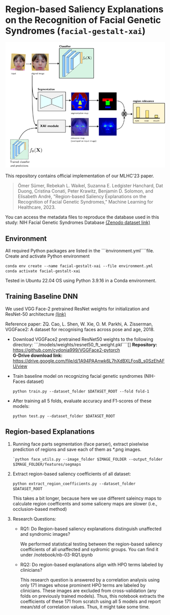 #  Region-based Saliency Explanations on the Recognition of Facial Genetic Syndromes (```facial-gestalt-xai```)

![Workflow of our region-based explanations in facial genetics](images/workflow.png)

This repository contains official implementation of our MLHC'23 paper.

> Ömer Sümer, Rebekah L. Waikel, Suzanna E. Ledgister Hanchard, Dat Duong, Cristina Conati, Peter Krawitz, Benjamin D. Solomon, and Elisabeth André, "Region-based Saliency Explanations on the Recognition of Facial Genetic Syndromes," Machine Learning for Healthcare, 2023.

You can access the metadata files to reproduce the database used in this study:
NIH Facial Genetic Syndromes Database [(Zenodo dataset link)](http://doi.org/10.5281/zenodo.8113907)

## Environment

All required Python packages are listed in the ```ènvironment.yml````file. Create and activate Python environment

```
conda env create --name facial-gestalt-xai --file environment.yml
conda activate facial-gestalt-xai
``` 
Tested in Ubuntu 22.04 OS using Python 3.9.16 in a Conda environment.

## Training Baseline DNN

We used VGG Face-2 pretrained ResNet weights for initialization and ResNet-50 architecture [(link)](https://github.com/cydonia999/VGGFace2-pytorch)

Reference paper: ZQ. Cao, L. Shen, W. Xie, O. M. Parkhi, A. Zisserman, VGGFace2: A dataset for recognising faces across pose and age, 2018.

* Download VGGFace2 pretrained ResNet50 weights to the following directory: ```/models/weights/resnet50_ft_weight.pkl````[]
   **Repository:** https://github.com/cydonia999/VGGFace2-pytorch \
   **G-Drive download link:** https://drive.google.com/file/d/1A94PAAnwk6L7hXdBXLFosB_s0SzEhAFU/view

* Train baseline model on recognizing facial genetic syndromes (NIH-Faces dataset)
   ```
   python train.py --dataset_folder $DATASET_ROOT --fold fold-1
   ```

* After training all 5 folds, evaluate accuracy and F1-scores of these models:
   ```
   python test.py --dataset_folder $DATASET_ROOT
   ```

## Region-based Explanations

1. Running face parts segmentation (face parser), extract pixelwise prediction of regions and save each of them as *.png images.
   ```
   `python face_utils.py --image_folder $IMAGE_FOLDER --output_folder $IMAGE_FOLDER/features/segmaps
   ```

2. Extract region-based saliency coefficients of all dataset:
   ```
   python extract_region_coefficients.py --dataset_folder $DATASET_ROOT
   ```
   This takes a bit longer, because here we use different saleincy maps to calculate region coefficents and some saliceny maps are slower (i.e., occlusion-based method)

3. Research Questions:

   * RQ1: Do Region-based saliency explanations distinguish unaffected and syndromic images?
     
     We performed statistical testing between the region-based saliency coefficients of all unaffected and sydromic groups.
     You can find it under /notebook/nb-03-RQ1.ipynb

   * RQ2: Do region-based explanations align with HPO terms labeled by clinicians?

     This research question is answered by a correlation analysis using only 171 images whose prominent HPO terms are labeled by clinicians. These images are excluded from cross-validation (any folds on previously trained models). Thus, this notebook extracts the coefficients of these 171 from scratch using all 5 models and report mean/std of correlation values. Thus, it might take some time.

 



